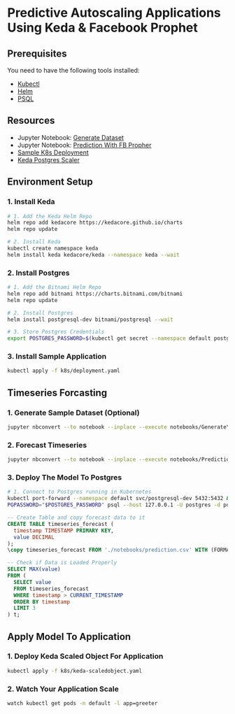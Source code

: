 # Predictive Autoscaling Applications Using Keda & Facebook Prophet

## Prerequisites

You need to have the following tools installed:

- [Kubectl](https://kubernetes.io/docs/tasks/tools/)
- [Helm](https://helm.sh/docs/intro/install/)
- [PSQL](https://www.timescale.com/blog/how-to-install-psql-on-mac-ubuntu-debian-windows/)

## Resources

- Jupyter Notebook: [Generate Dataset](./notebooks/Generate%20Dataset.ipynb)
- Jupyter Notebook: [Prediction With FB Propher](./notebooks/Prediction%20with%20Prophet.ipynb)
- [Sample K8s Deployment](./k8s/deployment.yaml)
- [Keda Postgres Scaler](./k8s/keda-scaledobject.yaml)

## Environment Setup

### 1. Install Keda

```bash
# 1. Add the Keda Helm Repo
helm repo add kedacore https://kedacore.github.io/charts
helm repo update

# 2. Install Keda
kubectl create namespace keda
helm install keda kedacore/keda --namespace keda --wait
```

### 2. Install Postgres

```bash
# 1. Add the Bitnami Helm Repo
helm repo add bitnami https://charts.bitnami.com/bitnami
helm repo update

# 2. Install Postgres
helm install postgresql-dev bitnami/postgresql --wait

# 3. Store Postgres Credentials
export POSTGRES_PASSWORD=$(kubectl get secret --namespace default postgresql-dev -o jsonpath="{.data.postgres-password}" | base64 -d)
```

### 3. Install Sample Application

```bash
kubectl apply -f k8s/deployment.yaml
```

## Timeseries Forcasting

### 1. Generate Sample Dataset (Optional) 

```bash
jupyter nbconvert --to notebook --inplace --execute notebooks/Generate\ Dataset.ipynb
```

### 2. Forecast Timeseries 

```bash
jupyter nbconvert --to notebook --inplace --execute notebooks/Prediction\ with\ Prophet.ipynb
```

### 3. Deploy The Model To Postgres

```bash
# 1. Connect to Postgres running in Kubernetes
kubectl port-forward --namespace default svc/postgresql-dev 5432:5432 &
PGPASSWORD="$POSTGRES_PASSWORD" psql --host 127.0.0.1 -U postgres -d postgres -p 5432
```

```sql
-- Create Table and copy forecast data to it
CREATE TABLE timeseries_forecast (
  timestamp TIMESTAMP PRIMARY KEY,
  value DECIMAL
);
\copy timeseries_forecast FROM './notebooks/prediction.csv' WITH (FORMAT csv, HEADER true);
```

```sql
-- Check if Data is Loaded Properly
SELECT MAX(value)
FROM (
  SELECT value
  FROM timeseries_forecast
  WHERE timestamp > CURRENT_TIMESTAMP
  ORDER BY timestamp
  LIMIT 3
) t;
```

## Apply Model To Application

### 1. Deploy Keda Scaled Object For Application
```bash
kubectl apply -f k8s/keda-scaledobject.yaml
```

### 2. Watch Your Application Scale

```bash
watch kubectl get pods -n default -l app=greeter
```